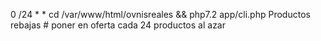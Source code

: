 0 /24 * * cd /var/www/html/ovnisreales && php7.2 app/cli.php Productos rebajas # poner en oferta cada 24 productos al azar